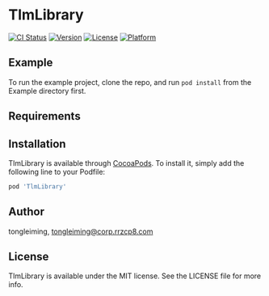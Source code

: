 # TlmLibrary

[![CI Status](https://img.shields.io/travis/tongleiming/TlmLibrary.svg?style=flat)](https://travis-ci.org/tongleiming/TlmLibrary)
[![Version](https://img.shields.io/cocoapods/v/TlmLibrary.svg?style=flat)](https://cocoapods.org/pods/TlmLibrary)
[![License](https://img.shields.io/cocoapods/l/TlmLibrary.svg?style=flat)](https://cocoapods.org/pods/TlmLibrary)
[![Platform](https://img.shields.io/cocoapods/p/TlmLibrary.svg?style=flat)](https://cocoapods.org/pods/TlmLibrary)

## Example

To run the example project, clone the repo, and run `pod install` from the Example directory first.

## Requirements

## Installation

TlmLibrary is available through [CocoaPods](https://cocoapods.org). To install
it, simply add the following line to your Podfile:

```ruby
pod 'TlmLibrary'
```

## Author

tongleiming, tongleiming@corp.rrzcp8.com

## License

TlmLibrary is available under the MIT license. See the LICENSE file for more info.
